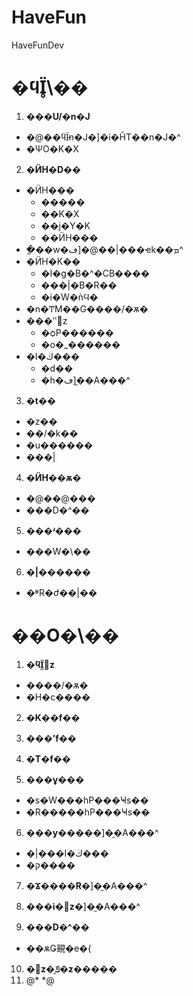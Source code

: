 # HaveFun
HaveFunDev
# �ϥΪ̥\��
1. **���U/�n�J**
  * �@��ϥΪ̵n�J�]�i�ĤT��n�J�^
  * �ѰO�K�X

2. **�ӤH�D��**
  * �ӤH���
    - �����
    - ��K�X
    - ��j�Y�K
    - ��ӤH���
  * �ֳ��w�ڡ]�@��|���ҽk��ܡ^
  * �ӤH�K��
    - �I�g�B�^�СB����
    - ���|�B�R��
    - �i�W�ǹϤ�
  * �n�ͲM��G����/�ѫ�
  * ���ʺ޲z
    - �ѻP������
    - �o�_������
  * �I�ڬ���
    - �d��
    - �h�ڡ]�̫�A���^

3. **�t��**
  * �z��
  * ��/�k��
  * �u������
  * ���|

4. **�ӤH��ѫ�**
  * �@��@���
  * ���D�^��

5. **���ʴ���**
  * ���W�\��

6. **�|������**
  * �ʶR�ժ��|��

# ��O�\��
1. **�ϥΪ̺޲z**
  * ����/�ѫ�
  * �H�c����

2. **�K��f��**

3. **���ʼf��**

4. **�Τ�f��**

5. **���ұ���**
  * �s�W���һP���Ҹs��
  * �R�����һP���Ҹs��

6. **���y����**�]�̫�A���^
  * �|���I�ڬ���
  * �ק����

7. **�Ϫ����R**�]�̫�A���^

8. **���i�޲z**�]�̫�A���^

9. **���D�^��**
  * ��ѫǤ覡�e�{

10. **�޲z�̫ݿ�ƶ�����**
11. @*  <script>
  var chatHistory = [
  ];

  // Function to update chat history
  function updateChatHistory() {
      var chatHistoryContainer = document.querySelector('.chat-history ul');
      chatHistoryContainer.innerHTML = '';
      chatHistory.forEach(chat => {
          var chatItem = document.createElement('li');
          chatItem.className = 'clearfix';
          var chatContent = `
              <div class="message-data ${chat.type === 'other' ? 'text-right' : ''}">
                  <span class="message-data-time">${chat.time}</span>
                  ${chat.img ? `<img src="${chat.img}" alt="avatar">` : ''}
              </div>
              <div class="message ${chat.type === 'other' ? 'other-message float-right' : 'my-message'}">
                  ${chat.message}
              </div>
          `;
          chatItem.innerHTML = chatContent;
          chatHistoryContainer.appendChild(chatItem);
      });
  }

  //user2 對  user1的聊天紀錄

      fetch('/api/ChatRoom/ChatRoomsApi/GetByUser1IdAndUser2Id/2/1')
          .then(response => response.json())
          .then(data => {
              data.forEach(message => {
                  const newChatMessage = {
                      time: moment(message.createTime).format("h:mm A, MMMM D"),
                      img: `/api/UserInfo/GetPicture/${message.user1Id}`,
                      message: message.messageText,
                      type: message.user1Id === 2 ? "my" : "other"
                  };
                  chatHistory.push(newChatMessage);
              });
              updateChatHistory();
          })
          .catch(error => console.error('Error fetching chat history:', error));
   // user1 to user2

      fetch('/api/ChatRoom/ChatRoomsApi/GetByUser1IdAndUser2Id/1/2')
          .then(response => response.json())
          .then(data => {
              data.forEach(message => {
                  const newChatMessage = {
                      time: moment(message.createTime).format("h:mm A, MMMM D"),
                      img: `/api/UserInfo/GetPicture/${message.user1Id}`,
                      message: message.messageText,
                      type: message.user1Id === 1? "my" : "other"
                  };
                  chatHistory.push(newChatMessage);
              });
              updateChatHistory();
          })
          .catch(error => console.error('Error fetching chat history:', error));
 

  // Initial call to update chat history
  updateChatHistory();

  // SignalR connection setup
  const connection = new signalR.HubConnectionBuilder()
      .withUrl("/chatHub")
      .build();

  connection.on("ReceiveMessage", function (user, message) {
      const msg =  message;
      const chat = {
          time: moment().format("h:mm A, MMMM D"),
              img:"/api/UserInfo/GetPicture/1",
          message: msg,
          type: "other"
      };
      chatHistory.push(chat);
      updateChatHistory();
  });

 
      connection.on("SomeOneOnline", (connid) => {
          console.log(`有人連線了,Id:${connid}`)
      });
      connection.on("SomeOneOffline", (connid) => {
          console.log(`有人離線了,Id:${connid}`)
      });
      connection.start().catch(err => console.error(err.toString()));

   //    document.getElementById("sendButton").addEventListener("click", event => {
   //        const user = ""; //select UserInfos.Name where (UserInfos.Id==this.user1Id);
   // ; // Replace with the dynamic user data if needed
   //        const message = document.getElementById("messageInput").value;
   //        connection.invoke("SendMessage", user, message).catch(err => console.error(err.toString()));
   //        document.getElementById("messageInput").value = '';
   //        event.preventDefault();
   //    });
      document.getElementById("sendButton").addEventListener("click", event => {
          const user1Id = 2; // 替換為當前使用者的 ID
          const user2Id = 1; // 替換為收件者的 ID
          const messageText = document.getElementById("messageInput").value;
          const user = "";
          const message = document.getElementById("messageInput").value;
          connection.invoke("SendMessage", user, message).catch(err => console.error(err.toString()));
           document.getElementById("messageInput").value = '';
          // 建立 POST 請求的資料物件
          const data = {
              User1Id: user1Id,
              User2Id: user2Id,
              MessageText: messageText,
              CreateTime: new Date(),
              IsRead: false
          };

          // 送出 POST 請求到伺服器
          fetch('/api/ChatRoom/ChatRoomsApi', {
              method: 'POST',
              headers: {
                  'Content-Type': 'application/json'
              },
              body: JSON.stringify(data)
          })
              .then(response => {
                  if (response.ok) {
                      return response.text();
                  } else {
                      throw new Error('Network response was not ok.');
                  }
              })
              .then(responseText => {
                  console.log(responseText); // 處理伺服器回應（如果需要）
                  document.getElementById("messageInput").value = ''; // 清空輸入欄位
              })
              .catch(error => {
                  console.error('Error saving message:', error);
              });
          event.preventDefault();
      });
  </script> *@